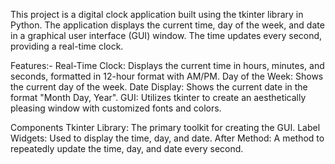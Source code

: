 This project is a digital clock application built using the tkinter library in Python. 
The application displays the current time, day of the week, and date in a graphical user interface (GUI) window. The time updates every second, providing a real-time clock.

Features:-
Real-Time Clock: Displays the current time in hours, minutes, and seconds, formatted in 12-hour format with AM/PM.
Day of the Week: Shows the current day of the week.
Date Display: Shows the current date in the format "Month Day, Year".
GUI: Utilizes tkinter to create an aesthetically pleasing window with customized fonts and colors.

Components
Tkinter Library: The primary toolkit for creating the GUI.
Label Widgets: Used to display the time, day, and date.
After Method: A method to repeatedly update the time, day, and date every second.
